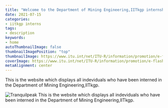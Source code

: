 ```yaml
---
title: "Welcome to the Department of Mining Engineering,IITkgp internship website"
date: 2021-07-15
categories:
- iitkgp interns
tags:
- description
keywords:
- home
autoThumbnailImage: false
thumbnailImagePosition: "top"
thumbnailImage: https://www.itu.int/net/ITU-R/information/promotion/e-flash/03-2008/figure1.JPG
coverImage: https://www.itu.int/net/ITU-R/information/promotion/e-flash/03-2008/figure1.JPG
metaAlignment: center
---
```

This is the website which displays all indeviduals who have been interned in the Department of Mining Engineering,IITkgp.
<!--more-->

![Tranquilpeak](/img/showcase.png)
This is the website which displays all indeviduals who have been interned in the Department of Mining Engineering,IITkgp.
<!-- toc -->
